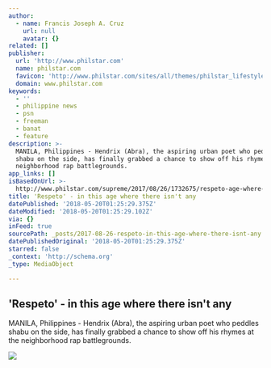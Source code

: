 ```yaml
---
author:
  - name: Francis Joseph A. Cruz
    url: null
    avatar: {}
related: []
publisher:
  url: 'http://www.philstar.com'
  name: philstar.com
  favicon: 'http://www.philstar.com/sites/all/themes/philstar_lifestyle/favicon.ico'
  domain: www.philstar.com
keywords:
  - ''
  - philippine news
  - psn
  - freeman
  - banat
  - feature
description: >-
  MANILA, Philippines - Hendrix (Abra), the aspiring urban poet who peddles
  shabu on the side, has finally grabbed a chance to show off his rhymes at the
  neighborhood rap battlegrounds.
app_links: []
isBasedOnUrl: >-
  http://www.philstar.com/supreme/2017/08/26/1732675/respeto-age-where-there-isnt-any?nomobile=1
title: ­'Respeto' - in this age where there isn't any
datePublished: '2018-05-20T01:25:29.375Z'
dateModified: '2018-05-20T01:25:29.102Z'
via: {}
inFeed: true
sourcePath: _posts/2017-08-26-respeto-in-this-age-where-there-isnt-any.md
datePublishedOriginal: '2018-05-20T01:25:29.375Z'
starred: false
_context: 'http://schema.org'
_type: MediaObject

---
```

<article style=""><h1>­'Respeto' - in this age where there isn't any</h1><p>MANILA, Philippines - Hendrix (Abra), the aspiring urban poet who peddles shabu on the side, has finally grabbed a chance to show off his rhymes at the neighborhood rap battlegrounds.</p><img src="http://media.philstar.com/images/the-philippine-star/lifestyle/modern-living/20170826/PHILSTAR/LIFESTYLE/Supreme/respeto-2.jpg" /></article>